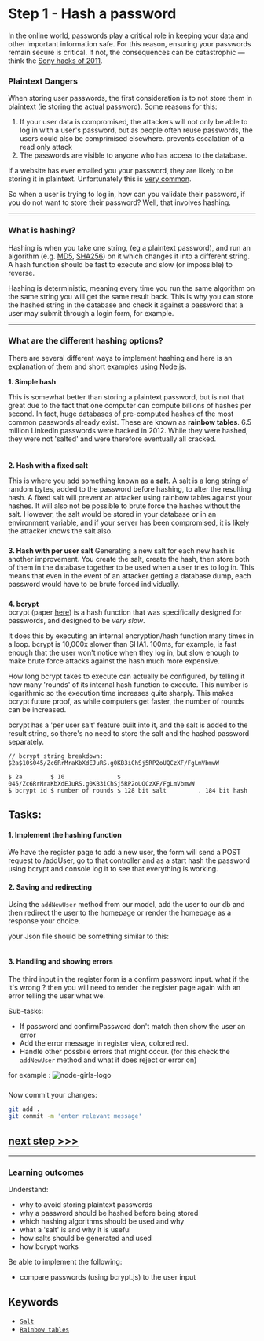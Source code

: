 # Step 1 - Hash a password

In the online world, passwords play a critical role in keeping your data and other important information safe. For this reason, ensuring your passwords remain secure is critical. If not, the consequences can be catastrophic — think the [Sony hacks of 2011](https://en.wikipedia.org/wiki/2011_PlayStation_Network_outage).


### Plaintext Dangers
When storing user passwords, the first consideration is to not store them in plaintext (ie storing the actual password). Some reasons for this:
1. If your user data is compromised, the attackers will not only be able to log in with a user's password, but as people often reuse passwords, the users could also be comprimised elsewhere. prevents escalation of a read only attack
2. The passwords are visible to anyone who has access to the database.

If a website has ever emailed you your password, they are likely to be storing it in plaintext. Unfortunately this is [very common](http://plaintextoffenders.com/).

So when a user is trying to log in, how can you validate their password, if you do not want to store their password? Well, that involves hashing.

---
### What is hashing?
Hashing is when you take one string, (eg a plaintext password), and run an algorithm (e.g. [MD5](https://en.wikipedia.org/wiki/MD5), [SHA256](https://en.wikipedia.org/wiki/SHA-2)) on it which changes it into a different string. A hash function should be fast to execute and slow (or impossible) to reverse.


Hashing is deterministic, meaning every time you run the same algorithm on the same string you will get the same result back. This is why you can store the hashed string in the database and check it against a password that a user may submit through a login form, for example.

---

### What are the different hashing options?

There are several different ways to implement hashing and here is an explanation of them and short examples using Node.js.

__1. Simple hash__

This is somewhat better than storing a plaintext password, but is not that great due to the fact that one computer can compute billions of hashes per second. In fact, huge databases of pre-computed hashes of the most common passwords already exist. These are known as **rainbow tables**. 6.5 million LinkedIn passwords were hacked in 2012. While they were hashed, they were not 'salted' and were therefore eventually all cracked.

<img src="https://blobscdn.gitbook.com/v0/b/gitbook-28427.appspot.com/o/assets%2F-LhlOQMrG9bRiqWpegM0%2F-LhlOTG3w57kUSFndpUZ%2F-LhlPiOYf9KmFWZ3hlTZ%2Fcrypto-hash-function.jpg?generation=1560975961610748&alt=media" alt="" styles="text-align:center;" />

### 


__2. Hash with a fixed salt__

This is where you add something known as a **salt**. A salt is a long string of random bytes, added to the password before hashing, to alter the resulting hash. A fixed salt will prevent an attacker using rainbow tables against your hashes. It will also not be possible to brute force the hashes without the salt. However, the salt would be stored in your database or in an environment variable, and if your server has been compromised, it is likely the attacker knows the salt also.
<img src="https://blogs.quickheal.com/wp-content/uploads/2012/06/password-hash-salt.png" alt="" styles="text-align:center;" />

### 


__3. Hash with per user salt__
Generating a new salt for each new hash is another improvement. You create the salt, create the hash, then store both of them in the database together to be used when a user tries to log in. This means that even in the event of an attacker getting a database dump, each password would have to be brute forced individually.
<img src="https://cdn.auth0.com/blog/adding-salt-to-hashing-a-better-way-to-store-passwords/password-salt-example.png" alt="" styles="text-align:center;" />

### 

__4. bcrypt__  
bcrypt (paper [here](http://www.openbsd.org/papers/bcrypt-paper.ps)) is a hash function that was specifically designed for passwords, and designed to be _very slow_.

It does this by executing an internal encryption/hash function many times in a loop. bcrypt is 10,000x slower than SHA1. 100ms, for example, is fast enough that the user won't notice when they log in, but slow enough to make brute force attacks against the hash much more expensive.

How long bcrypt takes to execute can actually be configured, by telling it how many 'rounds' of its internal hash function to execute. This number is logarithmic so the execution time increases quite sharply. This makes bcrypt future proof, as while computers get faster, the number of rounds can be increased.

bcrypt has a 'per user salt' feature built into it, and the salt is added to the result string, so there's no need to store the salt and the hashed password separately.

```
// bcrypt string breakdown:
$2a$10$045/Zc6RrMraKbXdEJuRS.g0KB3iChSj5RP2oUQCzXF/FgLmVbmwW

$ 2a        $ 10               $ 045/Zc6RrMraKbXdEJuRS.g0KB3iChSj5RP2oUQCzXF/FgLmVbmwW
$ bcrypt id $ number of rounds $ 128 bit salt         . 184 bit hash
```

## Tasks:

#### 1. Implement the hashing function

We have the register page to add a new user, the form will send a POST request to /addUser, go to that controller and as a start hash the password using bcrypt and console log it to see that everything is working.

#### 2. Saving and redirecting

Using the `addNewUser` method from our model, add the user to our db and then redirect the user to the homepage or render the homepage as a response your choice.

your Json file should be something similar to this:

<img src="https://i.imgur.com/J6wIYzK.png" alt="" styles="text-align:center;" />


#### 3. Handling and showing errors
The third input in the register form is a confirm password input. what if the it's wrong ? then you will need to render the register page again with an error telling the user what we.

Sub-tasks:

- If password and confirmPassword don't match then show the user an error
- Add the error message in register view, colored red.
- Handle other possbile errors that might occur. (for this check the `addNewUser` method and what it does reject or error on)

for example :
<img src="https://i.imgur.com/crW8vHi.png" alt="node-girls-logo" styles="text-align:center;" />



### 
Now commit your changes:

```bash
git add .
git commit -m 'enter relevant message'
```


## [**next step >>>**](walkthrough/step01.md)
---


### Learning outcomes
Understand:
+ why to avoid storing plaintext passwords
+ why a password should be hashed before being stored
+ which hashing algorithms should be used and why
+ what a 'salt' is and why it is useful
+ how salts should be generated and used
+ how bcrypt works

Be able to implement the following:
+ compare passwords (using bcrypt.js) to the user input

## Keywords
* [`Salt`](https://en.wikipedia.org/wiki/Salt_(cryptography))
* [`Rainbow tables`](https://en.wikipedia.org/wiki/Rainbow_table)